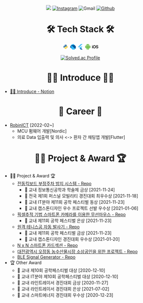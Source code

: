 <div align=center>
<a href="https://hits.seeyoufarm.com"><img src="https://hits.seeyoufarm.com/api/count/incr/badge.svg?url=https%3A%2F%2Fgithub.com%2Fhitbee-dev&count_bg=%23E9C04C&title_bg=%23181717&icon=&icon_color=%23E7E7E7&title=hits&edge_flat=false"/></a>
<a href="https://www.instagram.com/hitbee_0584/"><img alt="Instagram" src ="https://img.shields.io/badge/Instagram-E4405F.svg?&style=flat&logo=Instagram&logoColor=white"/></a>
<img alt="Gmail" src ="https://img.shields.io/badge/Gmail-EA4335.svg?&style=flat&logo=Gmail&logoColor=white"/></a>
<a href="https://github.com/Hitbee-dev"><img alt="Github" src ="https://img.shields.io/badge/Git-181717.svg?&style=flat&logo=Git&logoColor=white"/></a>
<br/>
</div>
<p></p>

 # <center>🛠 Tech Stack 🛠</center>
 <div align=center>
    <code><img height="20" src="https://raw.githubusercontent.com/github/explore/80688e429a7d4ef2fca1e82350fe8e3517d3494d/topics/python/python.png"></code>
    <code><img height="20" src="https://raw.githubusercontent.com/github/explore/80688e429a7d4ef2fca1e82350fe8e3517d3494d/topics/dart/dart.png"></code>
    <code><img height="20" src="https://raw.githubusercontent.com/github/explore/80688e429a7d4ef2fca1e82350fe8e3517d3494d/topics/flutter/flutter.png"></code>
    <code><img height="20" src="https://raw.githubusercontent.com/github/explore/80688e429a7d4ef2fca1e82350fe8e3517d3494d/topics/android/android.png"></code>
    <code><img height="20" src="https://raw.githubusercontent.com/github/explore/80688e429a7d4ef2fca1e82350fe8e3517d3494d/topics/ios/ios.png"></code>

<!-- <img alt="Python" src ="https://img.shields.io/badge/Python-3776AB.svg?&style=plastic&logo=Python&logoColor=white"/></a>
<img alt="Flutter" src ="https://img.shields.io/badge/Flutter-02569B.svg?&style=plastic&logo=Flutter&logoColor=white"/></a>
<img alt="Dart" src ="https://img.shields.io/badge/Dart-0175C2.svg?&style=plastic&logo=Dart&logoColor=white"/></a>
<img alt="Android" src ="https://img.shields.io/badge/Android-81C147.svg?&style=plastic&logo=Android&logoColor=white"/></a>
<img alt="IOS" src ="https://img.shields.io/badge/IOS-000000.svg?&style=plastic&logo=IOS&logoColor=white"/></a> -->
[![Solved.ac Profile](http://mazassumnida.wtf/api/v2/generate_badge?boj=kc0584)](https://solved.ac/kc0584/)
</div>
<p></p>

# <center>🙇‍♂️ Introduce 🙇‍♂️<center>
 - [🙇‍♂️ Introduce - Notion](https://charm-aluminum-6c2.notion.site/Introduce-5c71abcdcb864af68e440893bf430d72)

# <center>💼 Career 💼<center>
 - [RobinICT](http://robinict.co.kr/) [2022-02~]
   - MCU 펌웨어 개발[Nordic]
   - 의료 Data 입출력 및 의사 <-> 환자 간 채팅앱 개발[Flutter]
  
# <center>👨‍💻 Project & Award 🏆 <center>
 - 👨‍💻 Project & Award 🏆 
    - [전동킥보드 부정주차 방지 시스템 - Repo](https://github.com/Hitbee-dev/stop_flutter)
        - 🏅 교내 정보통신공학과 학술제 금상 [2021-11-24]
        - 🥈 전국 제1회 퍼스널 모빌리티 경진대회 최우수상 [2021-11-18]
        - 🥉 교내 IT분야 제11회 공학 페스티벌 동상 [2021-11-23]
        - 🥉 교내 캡스톤디자인 우수 프로젝트 선발 우수상 [2021-01-06]
    - [픽셀추적 기법 스마트폰 카메라를 이용한 무선마우스 - Repo](https://github.com/Hitbee-dev/wireless_mouse_client)
        - 🥈 교내 제11회 공학 페스티벌 은상 [2021-11-23]
    - [원격 테니스공 자동 발사기 - Repo](https://github.com/Hitbee-dev/tennis)
        - 🥈 교내 제11회 공학 페스티벌 금상 [2021-11-23]
        - 🥉 교내 캡스톤디자인 경진대회 우수상 [2021-01-20]
    - [N x N 스마트폰 카드섹션 - Repo](https://github.com/Hitbee-dev/led_card_project_client)
    - [대전광역시 오정동 농수산물시장 소상공인을 위한 프로젝트 - Repo](https://github.com/Hitbee-dev/saojeong)
    - [BLE Signal Generator - Repo](https://github.com/Hitbee-dev/ble_generator_flutter)
 - 🏆 Other Award
    - 🏅 교내 제10회 공학페스티벌 대상 [2020-12-10]
    - 🏅 교내 IT분야 제10회 공학페스티벌 대상 [2020-12-10]
    - 🏅 교내 라인트레이서 경진대회 금상 [2020-11-27]
    - 🥈 교내 라인트레이서 경진대회 은상 [2021-07-02]
    - 🥉 교내 스마트에너지 경진대회 우수상 [2020-12-23]
